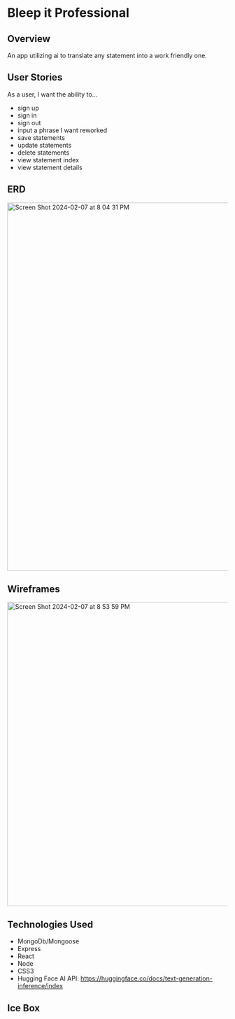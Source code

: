 # Bleep it Professional

## Overview
An app utilizing ai to translate any statement into a work friendly one.

## User Stories
As a user, I want the ability to...
  - sign up
  - sign in
  - sign out
  - input a phrase I want reworked
  - save statements
  - update statements
  - delete statements
  - view statement index
  - view statement details

## ERD
<img width="842" alt="Screen Shot 2024-02-07 at 8 04 31 PM" src="https://github.com/ariellepollock/project4-planning/assets/149843908/1d68a348-34f5-43eb-9eee-08a91940e02e">

## Wireframes
<img width="695" alt="Screen Shot 2024-02-07 at 8 53 59 PM" src="https://github.com/ariellepollock/project4-planning/assets/149843908/68803f4f-a74c-4745-a529-733e8ca1f4bb">

## Technologies Used
- MongoDb/Mongoose
- Express
- React
- Node
- CSS3
- Hugging Face AI API: https://huggingface.co/docs/text-generation-inference/index

## Ice Box
